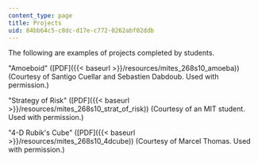 ```yaml
---
content_type: page
title: Projects
uid: 84bb64c5-c8dc-d17e-c772-0262abf02ddb
---
```


The following are examples of projects completed by students.

"Amoeboid" ([PDF]({{< baseurl >}}/resources/mites_268s10_amoeba)) (Courtesy of Santigo Cuellar and Sebastien Dabdoub. Used with permission.)

"Strategy of Risk" ([PDF]({{< baseurl >}}/resources/mites_268s10_strat_of_risk)) (Courtesy of an MIT student. Used with permission.)

"4-D Rubik's Cube" ([PDF]({{< baseurl >}}/resources/mites_268s10_4dcube)) (Courtesy of Marcel Thomas. Used with permission.)